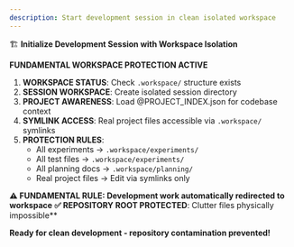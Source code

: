 ```yaml
---
description: Start development session in clean isolated workspace
---
```


🏗️ **Initialize Development Session with Workspace Isolation**

**FUNDAMENTAL WORKSPACE PROTECTION ACTIVE**

1. **WORKSPACE STATUS**: Check `.workspace/` structure exists
2. **SESSION WORKSPACE**: Create isolated session directory  
3. **PROJECT AWARENESS**: Load @PROJECT_INDEX.json for codebase context
4. **SYMLINK ACCESS**: Real project files accessible via `.workspace/` symlinks
5. **PROTECTION RULES**:
   - All experiments → `.workspace/experiments/`
   - All test files → `.workspace/experiments/`  
   - All planning docs → `.workspace/planning/`
   - Real project files → Edit via symlinks only

**⚠️ FUNDAMENTAL RULE: Development work automatically redirected to workspace**
**✅ REPOSITORY ROOT PROTECTED**: Clutter files physically impossible**

**Ready for clean development - repository contamination prevented!**